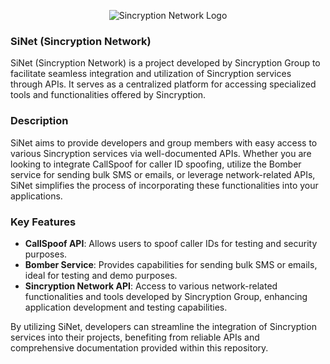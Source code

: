 <p align="center"> <img src="https://i.ibb.co/5RCm5Fc/20240616-214810.jpg" alt="Sincryption Network Logo"> </p>


### SiNet (Sincryption Network)

SiNet (Sincryption Network) is a project developed by Sincryption Group to facilitate seamless integration and utilization of Sincryption services through APIs. It serves as a centralized platform for accessing specialized tools and functionalities offered by Sincryption.

### Description

SiNet aims to provide developers and group members with easy access to various Sincryption services via well-documented APIs. Whether you are looking to integrate CallSpoof for caller ID spoofing, utilize the Bomber service for sending bulk SMS or emails, or leverage network-related APIs, SiNet simplifies the process of incorporating these functionalities into your applications.

### Key Features

- **CallSpoof API**: Allows users to spoof caller IDs for testing and security purposes.
- **Bomber Service**: Provides capabilities for sending bulk SMS or emails, ideal for testing and demo purposes.
- **Sincryption Network API**: Access to various network-related functionalities and tools developed by Sincryption Group, enhancing application development and testing capabilities.

By utilizing SiNet, developers can streamline the integration of Sincryption services into their projects, benefiting from reliable APIs and comprehensive documentation provided within this repository.

